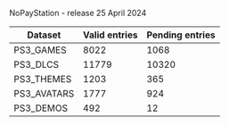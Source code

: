 NoPayStation - release 25 April 2024

|  Dataset  |Valid entries|Pending entries|
|-----------|-------------|---------------|
| PS3_GAMES |     8022    |      1068     |
|  PS3_DLCS |    11779    |     10320     |
| PS3_THEMES|     1203    |      365      |
|PS3_AVATARS|     1777    |      924      |
| PS3_DEMOS |     492     |       12      |